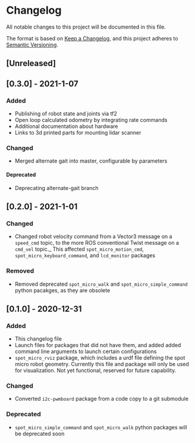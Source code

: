 # Changelog

All notable changes to this project will be documented in this file.

The format is based on [Keep a Changelog](https://keepachangelog.com/en/1.0.0/),
and this project adheres to [Semantic Versioning](https://semver.org/spec/v2.0.0.html).

## [Unreleased]

## [0.3.0] - 2021-1-07

### Added
- Publishing of robot state and joints via tf2
- Open loop calculated odometry by integrating rate commands 
- Additional documentation about hardware
- Links to 3d printed parts for mounting lidar scanner

### Changed
- Merged alternate gait into master, configurable by parameters

#### Deprecated
- Deprecating alternate-gait branch

## [0.2.0] - 2021-1-01

### Changed
- Changed robot velocity command from a Vector3 message on a `speed_cmd` topic, to the more ROS conventional Twist message on a `cmd_vel` topic._ This affected `spot_micro_motion_cmd`, `spot_micro_keyboard_command`, and `lcd_monitor` packages

### Removed
- Removed deprecated `spot_micro_walk` and `spot_micro_simple_command` python pacakges, as they are obsolete

## [0.1.0] - 2020-12-31

### Added
- This changelog file
- Launch files for packages that did not have them, and added added command line arguments to launch certain configurations
- `spot_micro_rviz` package, which includes a urdf file defining the spot micro robot geometry. Currently this file and package will only be used for visualization. Not yet functional, reserved for future capability. 

### Changed
- Converted `i2c-pwmboard` package from a code copy to a git submodule

### Deprecated
- `spot_micro_simple_command` and `spot_micro_walk` python packages will be deprecated soon

